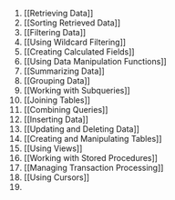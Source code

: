 1. [[Retrieving Data]]
2. [[Sorting Retrieved Data]]
3. [[Filtering Data]]
4. [[Using Wildcard Filtering]]
5. [[Creating Calculated Fields]]
6. [[Using Data Manipulation Functions]]
7. [[Summarizing Data]]
8. [[Grouping Data]]
9. [[Working with Subqueries]]
10. [[Joining Tables]]
11. [[Combining Queries]]
12. [[Inserting Data]]
13. [[Updating and Deleting Data]]
14. [[Creating and Manipulating Tables]]
15. [[Using Views]]
16. [[Working with Stored Procedures]]
17. [[Managing Transaction Processing]]
18. [[Using Cursors]]
19. 